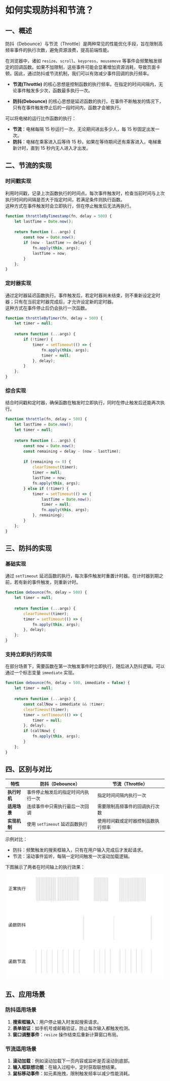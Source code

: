 # 如何实现防抖和节流？

## 一、概述

防抖（Debounce）与节流（Throttle）是两种常见的性能优化手段，旨在限制高频率事件的执行次数，避免资源浪费，提高前端性能。

在浏览器中，诸如 `resize`、`scroll`、`keypress`、`mousemove` 等事件会频繁触发绑定的回调函数。如果不加限制，这些事件可能会显著增加资源消耗，导致页面卡顿。因此，通过防抖或节流机制，我们可以有效减少事件回调的执行频率。

- **节流(Throttle)** 的核心思想是控制函数的执行频率。在指定的时间间隔内，无论事件触发多少次，函数最多执行一次。

- **防抖(Debounce)** 的核心思想是延迟函数的执行。在事件不断触发的情况下，只有在事件触发停止后的一段时间内，函数才会被执行。

可以将电梯的运行比作函数的执行：

- **节流**：电梯每隔 15 秒运行一次，无论期间进出多少人，每 15 秒固定出发一次。
- **防抖**：电梯在乘客进入后等待 15 秒。如果在等待期间还有乘客进入，电梯重新计时，直到 15 秒内无人进入才出发。

## 二、节流的实现

### 时间戳实现

利用时间戳，记录上次函数执行的时间点。每次事件触发时，检查当前时间与上次执行时间的间隔是否大于指定时间，若满足条件则执行函数。  
这种方式在事件触发时会立即执行，但在停止触发后无法再执行。

```javascript
function throttleByTimestamp(fn, delay = 500) {
	let lastTime = Date.now();

	return function (...args) {
		const now = Date.now();
		if (now - lastTime >= delay) {
			fn.apply(this, args);
			lastTime = now;
		}
	};
}
```

### 定时器实现

通过定时器延迟函数执行。事件触发后，若定时器尚未结束，则不重新设定定时器；只有在当前定时器完成后，才允许设定新的定时器。  
这种方式在事件停止后仍会执行一次函数。

```javascript
function throttleByTimer(fn, delay = 500) {
	let timer = null;

	return function (...args) {
		if (!timer) {
			timer = setTimeout(() => {
				fn.apply(this, args);
				timer = null;
			}, delay);
		}
	};
}
```

### 综合实现

结合时间戳和定时器，确保函数在触发时立即执行，同时在停止触发后还能再次执行。

```javascript
function throttle(fn, delay = 500) {
	let lastTime = Date.now();
	let timer = null;

	return function (...args) {
		const now = Date.now();
		const remaining = delay - (now - lastTime);

		if (remaining <= 0) {
			clearTimeout(timer);
			timer = null;
			lastTime = now;
			fn.apply(this, args);
		} else if (!timer) {
			timer = setTimeout(() => {
				lastTime = Date.now();
				timer = null;
				fn.apply(this, args);
			}, remaining);
		}
	};
}
```

## 三、防抖的实现

### 基础实现

通过 `setTimeout` 延迟函数的执行，每次事件触发时重置计时器。在计时器到期之前，若有新的事件触发，则重新计时。

```javascript
function debounce(fn, delay = 500) {
	let timer = null;

	return function (...args) {
		clearTimeout(timer);
		timer = setTimeout(() => {
			fn.apply(this, args);
		}, delay);
	};
}
```

### 支持立即执行的实现

在部分场景下，需要函数在第一次触发事件时立即执行，随后进入防抖逻辑。可以通过一个标志变量 `immediate` 实现。

```javascript
function debounce(fn, delay = 500, immediate = false) {
	let timer = null;

	return function (...args) {
		const callNow = immediate && !timer;
		clearTimeout(timer);
		timer = setTimeout(() => {
			timer = null;
		}, delay);
		if (callNow) {
			fn.apply(this, args);
		}
	};
}
```

## 四、区别与对比

| **特性**     | **防抖（Debounce）**               | **节流（Throttle）**               |
| ------------ | ---------------------------------- | ---------------------------------- |
| **执行时机** | 事件停止触发后的指定时间内执行一次 | 指定时间间隔内执行一次             |
| **适用场景** | 连续事件中只需执行最后一次回调     | 需要限制高频事件的回调执行次数     |
| **实现机制** | 使用 `setTimeout` 延迟函数执行     | 使用时间戳或定时器控制函数执行频率 |

示例对比：

- 防抖：频繁触发的搜索框输入，只有在用户输入完成后才发起请求。
- 节流：滚动事件监听，每隔一定时间触发一次滚动加载逻辑。

下图展示了两者在时间轴上的执行效果：

![Execution Diagram](../../image/interview-js-16.png)

## 五、应用场景

### 防抖适用场景

1. **搜索框输入**：用户停止输入时发起搜索请求。
2. **表单验证**：如手机号或邮箱验证，防止每次输入都触发检测。
3. **窗口调整事件**：`resize` 操作结束后重新计算窗口布局。

### 节流适用场景

1. **滚动加载**：例如滚动加载下一页内容或监听是否滚动到底部。
2. **输入框联想功能**：在输入过程中，定时获取联想结果。
3. **鼠标移动事件**：如元素拖拽，限制触发频率以减少性能消耗。
